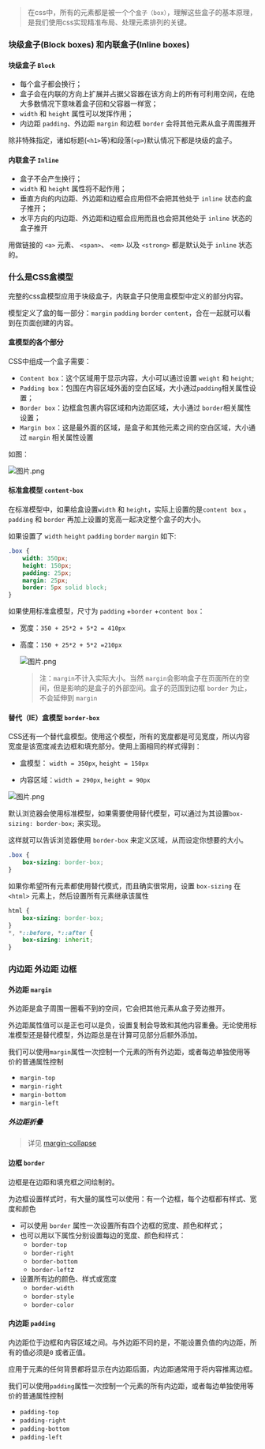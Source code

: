 > 在css中，所有的元素都是被一个个`盒子（box）`，理解这些盒子的基本原理，是我们使用css实现精准布局、处理元素排列的关键。



### 块级盒子(Block boxes) 和内联盒子(Inline boxes)

#### 块级盒子 `Block`

- 每个盒子都会换行；
- 盒子会在内联的方向上扩展并占据父容器在该方向上的所有可利用空间，在绝大多数情况下意味着盒子回和父容器一样宽；
- `width` 和 `height` 属性可以发挥作用；
- 内边距 `padding`、外边距 `margin` 和边框 `border` 会将其他元素从盒子周围推开

除非特殊指定，诸如标题(`<h1>`等)和段落(`<p>`)默认情况下都是块级的盒子。

#### 内联盒子 `Inline`

- 盒子不会产生换行；
- `width` 和 `height` 属性将不起作用；
- 垂直方向的内边距、外边距和边框会应用但不会把其他处于 `inline` 状态的盒子推开；
- 水平方向的内边距、外边距和边框会应用而且也会把其他处于 `inline` 状态的盒子推开

用做链接的 `<a>` 元素、 `<span>`、 `<em>` 以及 `<strong>` 都是默认处于 `inline` 状态的。



### 什么是CSS盒模型

完整的css盒模型应用于块级盒子，内联盒子只使用盒模型中定义的部分内容。

模型定义了盒的每一部分：`margin` `padding` `border` `content`，合在一起就可以看到在页面创建的内容。



#### 盒模型的各个部分

CSS中组成一个盒子需要：

- `Content box`：这个区域用于显示内容，大小可以通过设置 `weight` 和 `height`;
- `Padding box`：包围在内容区域外面的空白区域，大小通过`padding`相关属性设置；
- `Border box`：边框盒包裹内容区域和内边距区域，大小通过 `border`相关属性设置；
- `Margin box`：这是最外面的区域，是盒子和其他元素之间的空白区域，大小通过 `margin` 相关属性设置

如图：

![图片.png](https://i.loli.net/2020/11/02/FabZcq9LDzpw1gB.png)



 #### 标准盒模型 `content-box`

在标准模型中，如果给盒设置`width` 和 `height`，实际上设置的是`content box` 。`padding` 和 `border` 再加上设置的宽高一起决定整个盒子的大小。

如果设置了 `width`  `height`  `padding`  `border`  `margin` 如下:

```css
.box {
    width: 350px;
    height: 150px;
    padding: 25px;
    margin: 25px;
    border: 5px solid block;
}
```

如果使用标准盒模型，尺寸为 `padding` +`border` +`content box`：

- 宽度：`350 + 25*2 + 5*2 = 410px`

- 高度：`150 + 25*2 + 5*2 =210px `

  ![图片.png](https://i.loli.net/2020/11/03/8y1SWOpYJwZLuCD.png)

  > 注：`margin`不计入实际大小。当然 `margin`会影响盒子在页面所在的空间，但是影响的是盒子的外部空间。盒子的范围到边框 `border` 为止，不会延伸到 `margin`

  

#### 替代（IE）盒模型 `border-box`

CSS还有一个替代盒模型。使用这个模型，所有的宽度都是可见宽度，所以内容宽度是该宽度减去边框和填充部分。使用上面相同的样式得到：

- 盒模型： `width = 350px`, `height = 150px`
  
- 内容区域：`width = 290px`, `height = 90px `

![图片.png](https://i.loli.net/2020/11/03/4fuCzrhnZK3WRGq.png)

  

默认浏览器会使用标准模型，如果需要使用替代模型，可以通过为其设置`box-sizing: border-box;` 来实现。

这样就可以告诉浏览器使用 `border-box` 来定义区域，从而设定你想要的大小。

```css
.box {
    box-sizing: border-box;
}
```

如果你希望所有元素都使用替代模式，而且确实很常用，设置 `box-sizing` 在 `<html>` 元素上，然后设置所有元素继承该属性

```css
html {
    box-sizing: border-box;
}
*, *::before, *::after {
    box-sizing: inherit;
}
```



### 内边距 外边距 边框

#### 外边距 `margin`

外边距是盒子周围一圈看不到的空间，它会把其他元素从盒子旁边推开。

外边距属性值可以是正也可以是负，设置复制会导致和其他内容重叠。无论使用标准模型还是替代模型，外边距总是在计算可见部分后额外添加。

我们可以使用`margin`属性一次控制一个元素的所有外边距，或者每边单独使用等价的普通属性控制

- `margin-top`
- `margin-right`
- `margin-bottom`
- `margin-left`

##### 外边距折叠

> 详见 [margin-collapse](../06_01_margin-collapse.md)



#### 边框 `border`

边框是在边距和填充框之间绘制的。

为边框设置样式时，有大量的属性可以使用：有一个边框，每个边框都有样式、宽度和颜色

- 可以使用 `border` 属性一次设置所有四个边框的宽度、颜色和样式；
- 也可以用以下属性分别设置每边的宽度、颜色和样式：
  - `border-top`
  - `border-right`
  - `border-bottom`
  - `border-left`z
- 设置所有边的颜色、样式或宽度
  - `border-width`
  - `border-style`
  - `border-color`



#### 内边距 `padding`

内边距位于边框和内容区域之间。与外边距不同的是，不能设置负值的内边距，所有的值必须是`0` 或者正值。

应用于元素的任何背景都将显示在内边距后面，内边距通常用于将内容推离边框。

我们可以使用`padding`属性一次控制一个元素的所有内边距，或者每边单独使用等价的普通属性控制

- `padding-top`
- `padding-right`
- `padding-bottom`
- `padding-left`







